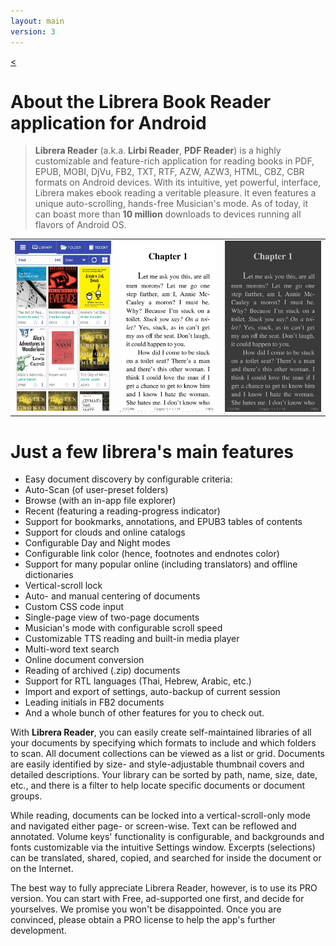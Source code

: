 ```yaml
---
layout: main
version: 3
---
```

[<](/wiki/)

# About the Librera Book Reader  application for Android

> __Librera Reader__ (a.k.a. __Lirbi Reader__, __PDF Reader__) is a highly customizable and feature-rich application 
for reading books in PDF, EPUB, MOBI, DjVu, FB2, TXT, RTF, AZW, AZW3, HTML, CBZ, CBR formats on Android devices.
With its intuitive, yet powerful, interface, Librera makes ebook reading a veritable pleasure. 
It even features a unique auto-scrolling, hands-free Musician's mode.
As of today, it can boast more than __10 million__ downloads to devices running all flavors of Android OS.

||||
|-|-|-|
|![](1.png)|![](2.png)|![](3.png)|

# Just a few librera's main features

* Easy document discovery by configurable criteria:
* Auto-Scan (of user-preset folders)	
* Browse (with an in-app file explorer) 
* Recent (featuring a reading-progress indicator)
* Support for bookmarks, annotations, and EPUB3 tables of contents
* Support for clouds and online catalogs
* Configurable Day and Night modes
* Configurable link color (hence, footnotes and endnotes color)
* Support for many popular online (including translators) and offline dictionaries
* Vertical-scroll lock
* Auto- and manual centering of documents
* Custom CSS code input
* Single-page view of two-page documents
* Musician's mode with configurable scroll speed
* Customizable TTS reading and built-in media player
* Multi-word text search
* Online document conversion
* Reading of archived (.zip) documents
* Support for RTL languages (Thai, Hebrew, Arabic, etc.)
* Import and export of settings, auto-backup of current session
* Leading initials in FB2 documents
* And a whole bunch of other features for you to check out.


With __Librera Reader__, you can easily create self-maintained libraries of all your documents by specifying which formats to include and which folders to scan. All document collections can be viewed as a list or grid. Documents are easily identified by size- and style-adjustable thumbnail covers and detailed descriptions. Your library can be sorted by path, name, size, date, etc., and there is a filter to help locate specific documents or document groups. 

While reading, documents can be locked into a vertical-scroll-only mode and navigated either page- or screen-wise. Text can be reflowed and annotated. Volume keys' functionality is configurable, and backgrounds and fonts customizable via the intuitive Settings window. Excerpts (selections) can be translated, shared, copied, and searched for inside the document or on the Internet. 

The best way to fully appreciate Librera Reader, however, is to use its PRO version. You can start with Free, ad-supported one first, and decide for yourselves. We promise you won't be disappointed. Once you are convinced, please obtain a PRO license to help the app's further development.
